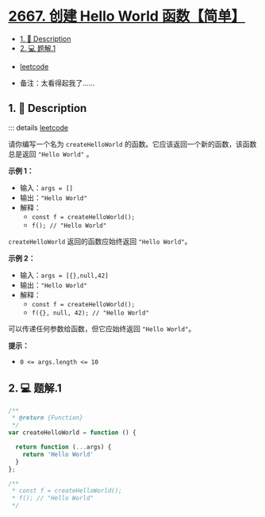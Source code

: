 # [2667. 创建 Hello World 函数【简单】](https://github.com/Tdahuyou/TNotes.leetcode/tree/main/notes/2667.%20%E5%88%9B%E5%BB%BA%20Hello%20World%20%E5%87%BD%E6%95%B0%E3%80%90%E7%AE%80%E5%8D%95%E3%80%91)

<!-- region:toc -->
- [1. 📝 Description](#1--description)
- [2. 💻 题解.1](#2--题解1)
<!-- endregion:toc -->
- [leetcode](https://leetcode.cn/problems/create-hello-world-function)


- 备注：太看得起我了……

## 1. 📝 Description

::: details [leetcode](https://leetcode.cn)

请你编写一个名为 `createHelloWorld` 的函数。它应该返回一个新的函数，该函数总是返回 `"Hello World"` 。

**示例 1：**

- 输入：`args = []`
- 输出：`"Hello World"`
- 解释：
  - `const f = createHelloWorld();`
  - `f(); // "Hello World"`

`createHelloWorld` 返回的函数应始终返回 `"Hello World"`。

**示例 2：**

- 输入：`args = [{},null,42]`
- 输出：`"Hello World"`
- 解释：
  - `const f = createHelloWorld();`
  - `f({}, null, 42); // "Hello World"`

可以传递任何参数给函数，但它应始终返回 `"Hello World"`。

**提示：**

- `0 <= args.length <= 10`

## 2. 💻 题解.1

```javascript
/**
 * @return {Function}
 */
var createHelloWorld = function () {

  return function (...args) {
    return 'Hello World'
  }
};

/**
 * const f = createHelloWorld();
 * f(); // "Hello World"
 */
```
